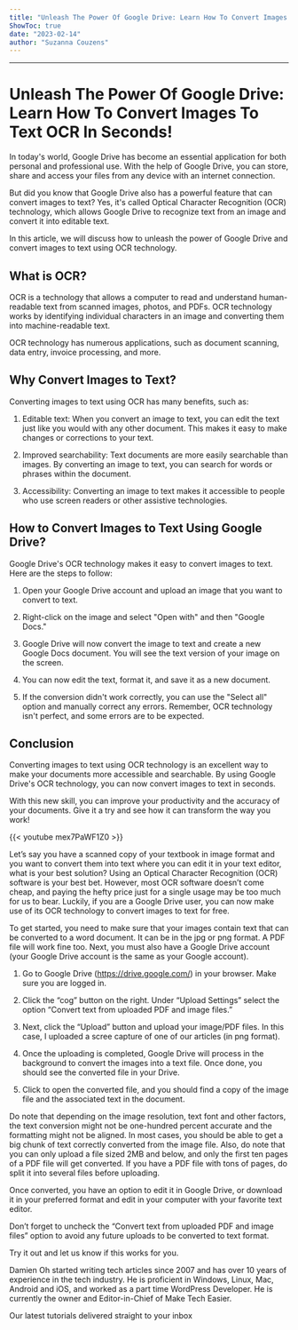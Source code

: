 ```yaml
---
title: "Unleash The Power Of Google Drive: Learn How To Convert Images To Text OCR In Seconds!"
ShowToc: true 
date: "2023-02-14"
author: "Suzanna Couzens"
---
```

*****
# Unleash The Power Of Google Drive: Learn How To Convert Images To Text OCR In Seconds!

In today's world, Google Drive has become an essential application for both personal and professional use. With the help of Google Drive, you can store, share and access your files from any device with an internet connection.

But did you know that Google Drive also has a powerful feature that can convert images to text? Yes, it's called Optical Character Recognition (OCR) technology, which allows Google Drive to recognize text from an image and convert it into editable text.

In this article, we will discuss how to unleash the power of Google Drive and convert images to text using OCR technology.

## What is OCR?

OCR is a technology that allows a computer to read and understand human-readable text from scanned images, photos, and PDFs. OCR technology works by identifying individual characters in an image and converting them into machine-readable text.

OCR technology has numerous applications, such as document scanning, data entry, invoice processing, and more.

## Why Convert Images to Text?

Converting images to text using OCR has many benefits, such as:

1. Editable text: When you convert an image to text, you can edit the text just like you would with any other document. This makes it easy to make changes or corrections to your text.

2. Improved searchability: Text documents are more easily searchable than images. By converting an image to text, you can search for words or phrases within the document.

3. Accessibility: Converting an image to text makes it accessible to people who use screen readers or other assistive technologies.

## How to Convert Images to Text Using Google Drive?

Google Drive's OCR technology makes it easy to convert images to text. Here are the steps to follow:

1. Open your Google Drive account and upload an image that you want to convert to text.

2. Right-click on the image and select "Open with" and then "Google Docs."

3. Google Drive will now convert the image to text and create a new Google Docs document. You will see the text version of your image on the screen.

4. You can now edit the text, format it, and save it as a new document.

5. If the conversion didn't work correctly, you can use the "Select all" option and manually correct any errors. Remember, OCR technology isn't perfect, and some errors are to be expected.

## Conclusion

Converting images to text using OCR technology is an excellent way to make your documents more accessible and searchable. By using Google Drive's OCR technology, you can now convert images to text in seconds.

With this new skill, you can improve your productivity and the accuracy of your documents. Give it a try and see how it can transform the way you work!

{{< youtube mex7PaWF1Z0 >}} 



Let’s say you have a scanned copy of your textbook in image format and you want to convert them into text where you can edit it in your text editor, what is your best solution? Using an Optical Character Recognition (OCR) software is your best bet. However, most OCR software doesn’t come cheap, and paying the hefty price just for a single usage may be too much for us to bear. Luckily, if you are a Google Drive user, you can now make use of its OCR technology to convert images to text for free. 
 
To get started, you need to make sure that your images contain text that can be converted to a word document. It can be in the jpg or png format. A PDF file will work fine too. Next, you must also have a Google Drive account (your Google Drive account is the same as your Google account).
 
1. Go to Google Drive (https://drive.google.com/) in your browser. Make sure you are logged in. 
 
2. Click the “cog” button on the right. Under “Upload Settings” select the option “Convert text from uploaded PDF and image files.” 
 

 
3. Next, click the “Upload” button and upload your image/PDF files. In this case, I uploaded a scree capture of one of our articles (in png format).
 
4. Once the uploading is completed, Google Drive will process in the background to convert the images into a text file. Once done, you should see the converted file in your Drive.
 
5. Click to open the converted file, and you should find a copy of the image file and the associated text in the document. 
 
Do note that depending on the image resolution, text font and other factors, the text conversion might not be one-hundred percent accurate and the formatting might not be aligned. In most cases, you should be able to get a big chunk of text correctly converted from the image file. Also, do note that you can only upload a file sized 2MB and below, and only the first ten pages of a PDF file will get converted. If you have a PDF file with tons of pages, do split it into several files before uploading.
 
Once converted, you have an option to edit it in Google Drive, or download it in your preferred format and edit in your computer with your favorite text editor.
 
Don’t forget to uncheck the “Convert text from uploaded PDF and image files” option to avoid any future uploads to be converted to text format. 
 
Try it out and let us know if this works for you. 
 
Damien Oh started writing tech articles since 2007 and has over 10 years of experience in the tech industry. He is proficient in Windows, Linux, Mac, Android and iOS, and worked as a part time WordPress Developer. He is currently the owner and Editor-in-Chief of Make Tech Easier.
 
Our latest tutorials delivered straight to your inbox




